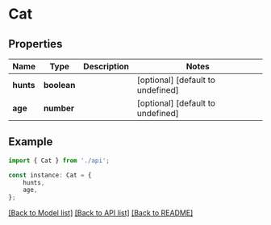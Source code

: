 # Cat


## Properties

Name | Type | Description | Notes
------------ | ------------- | ------------- | -------------
**hunts** | **boolean** |  | [optional] [default to undefined]
**age** | **number** |  | [optional] [default to undefined]

## Example

```typescript
import { Cat } from './api';

const instance: Cat = {
    hunts,
    age,
};
```

[[Back to Model list]](../README.md#documentation-for-models) [[Back to API list]](../README.md#documentation-for-api-endpoints) [[Back to README]](../README.md)
